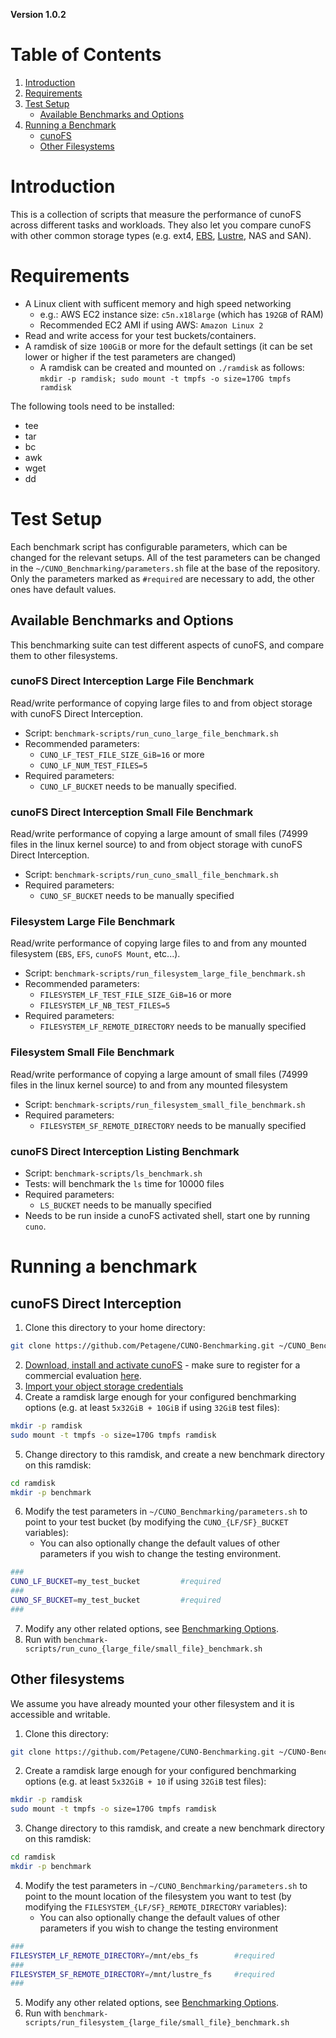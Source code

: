 **Version 1.0.2**

# Table of Contents

1. [Introduction](#introduction)
2. [Requirements](#requirements)
3. [Test Setup](#test-setup)
   - [Available Benchmarks and Options](#available-benchmarks-and-options)
4. [Running a Benchmark](#running-a-benchmark)
   - [cunoFS](#cunofs-direct-interception)
   - [Other Filesystems](#other-filesystems)

# Introduction
   
This is a collection of scripts that measure the performance of cunoFS across different tasks and workloads.
They also let you compare cunoFS with other common storage types (e.g. ext4, [EBS](https://aws.amazon.com/ebs/), [Lustre](https://www.lustre.org/), NAS and SAN).
   
# Requirements

- A Linux client with sufficent memory and high speed networking
	- e.g.: AWS EC2 instance size: `c5n.x18large` (which has `192GB` of RAM)
	- Recommended EC2 AMI if using AWS: `Amazon Linux 2`
- Read and write access for your test buckets/containers.
- A ramdisk of size `100GiB` or more for the default settings (it can be set lower or higher if the test parameters are changed)
	- A ramdisk can be created and mounted on `./ramdisk` as follows: `mkdir -p ramdisk; sudo mount -t tmpfs -o size=170G tmpfs ramdisk`

The following tools need to be installed:
   - tee
   - tar
   - bc
   - awk
   - wget
   - dd   

# Test Setup

Each benchmark script has configurable parameters, which can be changed for the relevant setups.
All of the test parameters can be changed in the `~/CUNO_Benchmarking/parameters.sh` file at the base of the repository.
Only the parameters marked as `#required` are necessary to add, the other ones have default values.

## Available Benchmarks and Options

This benchmarking suite can test different aspects of cunoFS, and compare them to other filesystems.

### cunoFS Direct Interception Large File Benchmark
Read/write performance of copying large files to and from object storage with cunoFS Direct Interception.
- Script: `benchmark-scripts/run_cuno_large_file_benchmark.sh` 
- Recommended parameters:
   - `CUNO_LF_TEST_FILE_SIZE_GiB=16` or more
   - `CUNO_LF_NUM_TEST_FILES=5`
- Required parameters:
   - `CUNO_LF_BUCKET` needs to be manually specified.

### cunoFS Direct Interception Small File Benchmark
Read/write performance of copying a large amount of small files (74999 files in the linux kernel source) to and from object storage with cunoFS Direct Interception.
- Script: `benchmark-scripts/run_cuno_small_file_benchmark.sh` 
- Required parameters:
   - `CUNO_SF_BUCKET` needs to be manually specified

### Filesystem Large File Benchmark
Read/write performance of copying large files to and from any mounted filesystem (`EBS`, `EFS`, `cunoFS Mount`, etc...).
- Script: `benchmark-scripts/run_filesystem_large_file_benchmark.sh` 
- Recommended parameters:
   - `FILESYSTEM_LF_TEST_FILE_SIZE_GiB=16` or more
   - `FILESYSTEM_LF_NB_TEST_FILES=5`
- Required parameters:
   - `FILESYSTEM_LF_REMOTE_DIRECTORY` needs to be manually specified

### Filesystem Small File Benchmark
Read/write performance of copying a large amount of small files (74999 files in the linux kernel source) to and from any mounted filesystem
- Script: `benchmark-scripts/run_filesystem_small_file_benchmark.sh` 
- Required parameters:
   - `FILESYSTEM_SF_REMOTE_DIRECTORY` needs to be manually specified

### cunoFS Direct Interception Listing Benchmark
- Script: `benchmark-scripts/ls_benchmark.sh`
- Tests: will benchmark the `ls` time for 10000 files
- Required parameters:
   - `LS_BUCKET` needs to be manually specified
- Needs to be run inside a cunoFS activated shell, start one by running `cuno`.

# Running a benchmark

## cunoFS Direct Interception

1. Clone this directory to your home directory:
```bash
git clone https://github.com/Petagene/CUNO-Benchmarking.git ~/CUNO_Benchmarking
```
2. [Download, install and activate cunoFS](https://cuno-cunofs.readthedocs-hosted.com/en/stable/getting-started-download-and-installation.html) - make sure to register for a commercial evaluation [here](https://cuno.io/register).
3. [Import your object storage credentials](https://cuno-cunofs.readthedocs-hosted.com/en/stable/getting-started-configuring-credentials.html)
4. Create a ramdisk large enough for your configured benchmarking options (e.g. at least `5x32GiB + 10GiB` if using `32GiB` test files):
```bash
mkdir -p ramdisk
sudo mount -t tmpfs -o size=170G tmpfs ramdisk
```
5. Change directory to this ramdisk, and create a new benchmark directory on this ramdisk:
```bash
cd ramdisk
mkdir -p benchmark
```
6. Modify the test parameters in `~/CUNO_Benchmarking/parameters.sh` to point to your test bucket (by modifying the `CUNO_{LF/SF}_BUCKET` variables):
   * You can also optionally change the default values of other parameters if you wish to change the testing environment.
```bash
###
CUNO_LF_BUCKET=my_test_bucket         #required
###
CUNO_SF_BUCKET=my_test_bucket         #required
###
```
7. Modify any other related options, see [Benchmarking Options](#available-benchmarks-and-options).  
8. Run with `benchmark-scripts/run_cuno_{large_file/small_file}_benchmark.sh`

## Other filesystems

We assume you have already mounted your other filesystem and it is accessible and writable.

1. Clone this directory:
```bash
git clone https://github.com/Petagene/CUNO-Benchmarking.git ~/CUNO-Benchmarking
```
2. Create a ramdisk large enough for your configured benchmarking options (e.g. at least `5x32GiB + 10` if using `32GiB` test files):
```bash
mkdir -p ramdisk
sudo mount -t tmpfs -o size=170G tmpfs ramdisk
```
3. Change directory to this ramdisk, and create a new benchmark directory on this ramdisk:
```bash
cd ramdisk
mkdir -p benchmark
```
4. Modify the test parameters in `~/CUNO_Benchmarking/parameters.sh` to point to the mount location of the filesystem you want to test (by modifying the `FILESYSTEM_{LF/SF}_REMOTE_DIRECTORY` variables):
   * You can also optionally change the default values of other parameters if you wish to change the testing environment
```bash
###
FILESYSTEM_LF_REMOTE_DIRECTORY=/mnt/ebs_fs        #required
###
FILESYSTEM_SF_REMOTE_DIRECTORY=/mnt/lustre_fs     #required
###
```
5. Modify any other related options, see [Benchmarking Options](#available-benchmarks-and-options). 
6. Run with `benchmark-scripts/run_filesystem_{large_file/small_file}_benchmark.sh`
